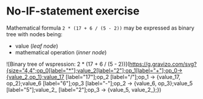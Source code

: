 No-IF-statement exercise
===============

Mathematical formula `2 * (17 + 6 / (5 - 2))` may be expressed as binary tree with nodes being:
* value (*leaf node*)
* mathematical operation (*inner node*)

![Binary tree of wspression: 2 * (17 + 6 / (5 - 2))](https://g.gravizo.com/svg?{size="4,4";op_0[label="*"];value_2[label="2"];op_1[label="+"];op_0->{value_2,op_1};value_17 [label="17"];op_2 [label="/"];op_1 -> {value_17, op_2};value_6 [label="6"];op_3 [label="-"];op_2 -> {value_6, op_3};value_5 [label="5"];value_2_ [label="2"];op_3 -> {value_5, value_2_};})
